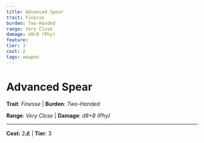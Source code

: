 ```yaml
---
title: Advanced Spear
trait: Finesse
burden: Two-Handed
range: Very Close
damage: d8+8 (Phy)
feature: 
tier: 3
cost: 2
tags: weapon
---
```

# Advanced Spear

**Trait**: _Finesse_ | **Burden**: _Two-Handed_

**Range**: _Very Close_ | **Damage**: _d8+8 (Phy)_

___
**Cost:** 2💰 | **Tier**: 3
